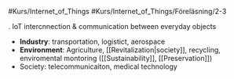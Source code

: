 #Kurs/Internet_of_Things #Kurs/Internet_of_Things/Föreläsning/2-3

. IoT intercnnection & communication between everyday objects

- **Industry**: transportation, logistict, aerospace
- **Environment**: Agriculture, [[Revitalization|society]], recycling, enviromental montoring ([[Sustainability]], [[Preservation]])
- Society: telecommunicaiton, medical technology